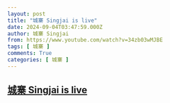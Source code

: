 ```yaml
---
layout: post
title: "城寨 Singjai is live"
date: 2024-09-04T03:47:59.000Z
author: 城寨 Singjai
from: https://www.youtube.com/watch?v=34zb03wMJBE
tags: [ 城寨 ]
comments: True
categories: [ 城寨 ]
---
```

<!--1725421679000-->
[城寨 Singjai is live](https://www.youtube.com/watch?v=34zb03wMJBE)
------

<div>

</div>
